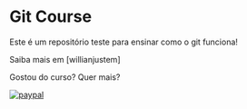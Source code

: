 # Git Course
Este é um repositório teste para ensinar como o git funciona!

Saiba mais em [willianjustem] 

Gostou do curso? Quer mais?

[![paypal](https://www.paypalobjects.com/en_US/i/btn/btn_donateCC_LG.gif)](https://www.paypal.com/cgi-bin/webscr?cmd=_s-xclick&hosted_button_id=UTMFZUHX6EUGE)

